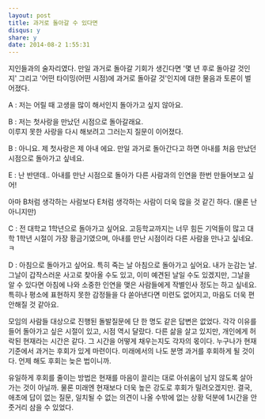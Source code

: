```yaml
---
layout: post
title: 과거로 돌아갈 수 있다면
disqus: y
share: y
date: 2014-08-2 1:55:31
---
```


지인들과의 술자리였다.
만일 과거로 돌아갈 기회가 생긴다면 '몇 년 후로 돌아갈 것인지' 그리고 '어떤 타이밍(어떤 시점)에 과거로 돌아갈 것'인지에 대한 물음과 토론이 벌어졌다.

A : 저는 어릴 때 고생을 많이 해서인지 돌아가고 싶지 않아요. <br/>

B : 저는 첫사랑을 만났던 시점으로 돌아갈래요. <br/>
이루지 못한 사랑을 다시 해보려고 그러는지 질문이 이어졌다.


B : 아니요. 제 첫사랑은 제 아내 에요. 만일 과거로 돌아간다고 하면 아내를 처음 만났던 시점으로 돌아가고 싶네요. <br/>

E : 난 반댄데.. 아내를 만난 시점으로 돌아가 다른 사람과의 인연을 한번 만들어보고 싶어!

아마 B처럼 생각하는 사람보다 E처럼 생각하는 사람이 더욱 많을 것 같긴 하다. (물론 난 아니지만)

C : 전 대학교 1학년으로 돌아가고 싶어요. 고등학교까지는 너무 힘든 기억들이 많고 대학 1학년 시절이 가장 황금기였으며, 아내를 만난 시점이라 다른 사람을 만나고 싶네요. ㅋ

D : 아침으로 돌아가고 싶어요. 특히 죽는 날 아침으로 돌아가고 싶어요. 내가 눈감는 날. 그날이 갑작스러운 사고로 찾아올 수도 있고, 이미 예견된 날일 수도 있겠지만, 그날을 알 수 있다면 아침에 나와 소중한 인연을 맺은 사람들에게 작별인사 정도는 하고 싶네요. 특히나 평소에 표현하지 못한 감정들을 다 쏟아낸다면 미련도 없어지고, 마음도 더욱 편안해질 것 같아요.

모임의 사람들 대상으로 진행된 돌발질문에 단 한 명도 같은 답변은 없었다. 각각 이유를 들어 돌아가고 싶은 시절이 있고, 시점 역시 달랐다. 다른 삶을 살고 있지만, 개인에게 허락된 현재라는 시간은 같다. 그 시간을 어떻게 채우는지도 각자의 몫이다. 누구나가 현재 기준에서 과거는 후회가 있게 마련이다. 미래에서의 나도 분명 과거를 후회하게 될 것이다. 언제 해도 후회는 늦은 법이니까.

유일하게 후회를 줄이는 방법은 현재를 마음이 끌리는 대로 아쉬움이 남지 않도록 살아가는 것이 아닐까. 물론 미래엔 현재보다 더욱 높은 강도로 후회가 밀려오겠지만. 결국, 애초에 답이 없는 질문, 일치될 수 없는 의견이 나올 수밖에 없는 상황 덕분에 1시간을 안줏거리 삼을 수 있었다.  
